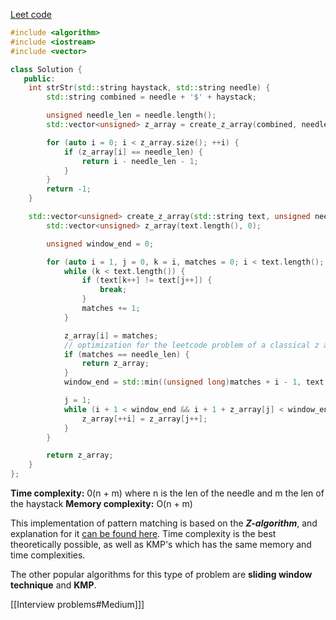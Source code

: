 [Leet code](https://leetcode.com/problems/find-the-index-of-the-first-occurrence-in-a-string/)

```cpp
#include <algorithm>
#include <iostream>
#include <vector>

class Solution {
   public:
    int strStr(std::string haystack, std::string needle) {
        std::string combined = needle + '$' + haystack;

        unsigned needle_len = needle.length();
        std::vector<unsigned> z_array = create_z_array(combined, needle_len);

        for (auto i = 0; i < z_array.size(); ++i) {
            if (z_array[i] == needle_len) {
                return i - needle_len - 1;
            }
        }
        return -1;
    }

    std::vector<unsigned> create_z_array(std::string text, unsigned needle_len) {
        std::vector<unsigned> z_array(text.length(), 0);

        unsigned window_end = 0;

        for (auto i = 1, j = 0, k = i, matches = 0; i < text.length(); ++i, j = 0, k = i, matches = 0) {
            while (k < text.length()) {
                if (text[k++] != text[j++]) {
                    break;
                }
                matches += 1;
            }

            z_array[i] = matches;
            // optimization for the leetcode problem of a classical z algo
            if (matches == needle_len) {
                return z_array;
            }
            window_end = std::min((unsigned long)matches + i - 1, text.length() - 1);

            j = 1;
            while (i + 1 < window_end && i + 1 + z_array[j] < window_end) {
                z_array[++i] = z_array[j++];
            }
        }

        return z_array;
    }
};
```
**Time complexity:** 0(n + m) where n is the len of the needle and m the len of the haystack
**Memory complexity:** O(n + m)

This implementation of pattern matching is based on the ***Z-algorithm***, and explanation for it [can be found here](https://www.youtube.com/watch?v=CpZh4eF8QBw&t=3s). Time complexity is the best theoretically possible, as well as KMP's which has the same memory and time complexities.

The other popular algorithms for this type of problem are **sliding window technique** and **KMP**.

[[Interview problems#Medium]]]